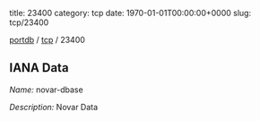 title: 23400
category: tcp
date: 1970-01-01T00:00:00+0000
slug: tcp/23400

[portdb](/) / [tcp](/category/tcp.html) / 23400


## IANA Data

_Name:_ novar-dbase

_Description:_ Novar Data

